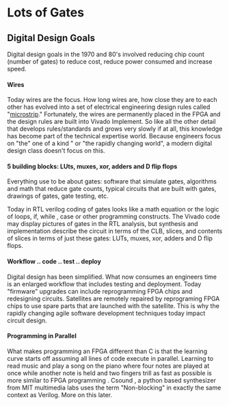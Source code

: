 # Lots of Gates

## Digital Design Goals

Digital design goals in the 1970 and 80's involved reducing chip count (number of gates) to reduce cost,  reduce power consumed and increase speed. 

#### Wires

Today wires are the focus. How long wires are, how close they are to each other has evolved into a set of electrical engineering design rules called "[microstrip](https://en.wikipedia.org/wiki/Microstrip)." Fortunately, the wires are permanently placed in the FPGA and the design rules are built into Vivado Implement.  So like all the other detail that develops rules/standards and grows very slowly if at all, this knowledge has become part of the technical expertise world. Because engineers focus on "the" one of a kind " or "the rapidly changing world", a modern digital design class doesn't focus on this. 

#### 5 building blocks: LUts, muxes, xor, adders and D flip flops

Everything use to be about gates: software that simulate gates, algorithms and math that reduce gate counts, typical circuits that are built with gates, drawings of gates, gate testing, etc. 

Today in RTL verilog coding of gates looks like a math equation or the logic of loops, if, while , case or other programming constructs. The Vivado code may display pictures of gates in the RTL analysis, but synthesis and implementation describe the circuit in terms of the CLB, slices, and contents of slices in terms of just these gates: LUTs, muxes, xor, adders and D flip flops.  

#### Workflow .. code .. test .. deploy

Digital design has been simplified. What now consumes an engineers time is an enlarged workflow that includes testing and deployment. Today "firmware" upgrades can include reprogramming FPGA chips and redesigning circuits. Satellites are remotely repaired by reprograming FPGA chips to use spare parts that are launched with the satellite.  This is why the rapidly changing agile software development techniques today impact circuit design.

#### Programming in Parallel

What makes programming an FPGA different than C is that the learning curve starts off assuming all lines of code execute in parallel. Learning to read music and play a song on the piano where four notes are played at once while another note is held and two fingers trill as fast as possible is more similar to FPGA programming . Csound , a python based synthesizer from MIT multimedia labs uses the term "Non-blocking" in exactly the same context as Verilog.  More on this later.

